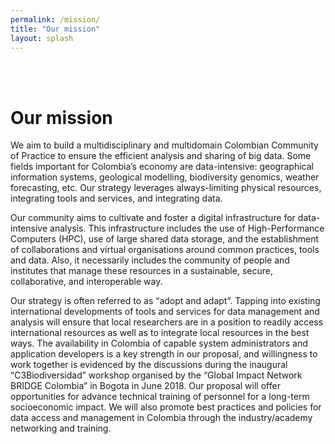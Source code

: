 ```yaml
---
permalink: /mission/
title: "Our mission"
layout: splash
---
```


<br>
<br>

# Our mission

We aim to build a multidisciplinary and multidomain Colombian Community of Practice to ensure the efficient analysis and sharing of big data. Some fields important for Colombia’s economy are data-intensive: geographical information systems, geological modelling, biodiversity genomics, weather forecasting, etc. Our strategy leverages always-limiting physical resources, integrating tools and services, and integrating data.

Our community aims to cultivate and foster a digital infrastructure for data-intensive analysis. This infrastructure includes the use of High-Performance Computers (HPC), use of large shared data storage, and the establishment of collaborations and virtual organisations around common practices, tools and data. Also, it necessarily includes the community of people and institutes that manage these resources in a sustainable, secure, collaborative, and interoperable way.

Our strategy is often referred to as “adopt and adapt”. Tapping into existing international developments of tools and services for data management and analysis will ensure that local researchers are in a position to readily access international resources as well as to integrate local resources in the best ways. The availability in Colombia of capable system administrators and application developers is a key strength in our proposal, and willingness to work together is evidenced by the discussions during the inaugural “C3Biodiversidad” workshop organised by the “Global Impact Network BRIDGE Colombia” in Bogota in June 2018. Our proposal will offer opportunities for advance technical training of personnel for a long-term socioeconomic impact. We will also promote best practices and policies for data access and management in Colombia through the industry/academy networking and training.
